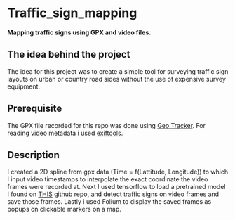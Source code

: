 # Traffic_sign_mapping

**Mapping traffic signs using GPX and video files.**
## The idea behind the project
The idea for this project was to create a simple tool for surveying traffic sign layouts on urban or country road sides without the use of expensive survey equipment. 

## Prerequisite
The GPX file recorded for this repo was done using [Geo Tracker](https://play.google.com/store/apps/details?id=com.ilyabogdanovich.geotracker&hl=sr). 
For reading video metadata i used [exiftools](https://exiftool.org/).

## Description
I created a 2D spline from gpx data (Time = f(Lattitude, Longitude)) to which I input video timestamps to interpolate the exact coordinate the video frames were recorded at. 
Next I used tensorflow to load a pretrained model I found on [THIS](https://github.com/aarcosg/traffic-sign-detection) github repo, and detect traffic signs on video frames and save those frames.
Lastly i used Folium to display the saved frames as popups on clickable markers on a map.  
